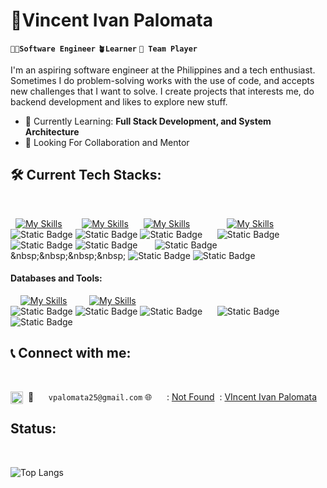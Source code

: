 # 📡Vincent Ivan Palomata 
**`🧑‍💻Software Engineer`** **`🪴Learner`** **`🤝 Team Player`**

I'm an aspiring software engineer at the Philippines and a tech enthusiast. Sometimes I do problem-solving works with the use of code, and accepts new challenges that I want to solve. I create projects that interests me, do backend development and likes to explore new stuff.

- 🌱 Currently Learning: **Full Stack Development, and System Architecture**
- 🔭 Looking For Collaboration and Mentor


## 🛠️ Current Tech Stacks:
<br>

&nbsp; [![My Skills](https://skillicons.dev/icons?i=html,tailwind,vue&perline=4&theme=dark)](https://skillicons.dev) &nbsp;&nbsp;&nbsp;&nbsp;&nbsp;&nbsp; [![My Skills](https://skillicons.dev/icons?i=python,flask,django&perline=4&theme=dark)](https://skillicons.dev) &nbsp;&nbsp;&nbsp;&nbsp; [![My Skills](https://skillicons.dev/icons?i=cs,dotnet&perline=4&theme=dark)](https://skillicons.dev) &nbsp;&nbsp;&nbsp;&nbsp;&nbsp;&nbsp;&nbsp;&nbsp;&nbsp;&nbsp;&nbsp;&nbsp;&nbsp; [![My Skills](https://skillicons.dev/icons?i=flutter,firebase&perline=4&theme=dark)](https://skillicons.dev)  
![Static Badge](https://img.shields.io/badge/HTML5-f48d60) ![Static Badge](https://img.shields.io/badge/Tailwind%20CSS-c3e7f5) ![Static Badge](https://img.shields.io/badge/Vue.js-42b883) &nbsp;&nbsp;&nbsp;&nbsp; ![Static Badge](https://img.shields.io/badge/Python-ffd145) ![Static Badge](https://img.shields.io/badge/Flask-00bfff) ![Static Badge](https://img.shields.io/badge/Django-092e20) &nbsp;&nbsp;&nbsp;&nbsp;&nbsp; ![Static Badge](https://img.shields.io/badge/C%23%20(WinForms%2C%20ASP.NET)-9179E4) &nbsp;&nbsp;&nbsp;&nbsp; ![Static Badge](https://img.shields.io/badge/Flutter-027DFD)  ![Static Badge](https://img.shields.io/badge/Firebase-FFA611)

#### Databases and Tools:
&nbsp;&nbsp;&nbsp; [![My Skills](https://skillicons.dev/icons?i=postgres,mysql,mongodb&perline=4&theme=dark)](https://skillicons.dev) &nbsp;&nbsp;&nbsp;&nbsp;&nbsp;&nbsp;&nbsp; [![My Skills](https://skillicons.dev/icons?i=git,fastapi&perline=4&theme=dark)](https://skillicons.dev)  
![Static Badge](https://img.shields.io/badge/PostgreSQL-008bb9) ![Static Badge](https://img.shields.io/badge/MySQL-0064a5) ![Static Badge](https://img.shields.io/badge/MongoDB-3FA037) &nbsp;&nbsp;&nbsp;&nbsp; ![Static Badge](https://img.shields.io/badge/Git-F1502F) ![Static Badge](https://img.shields.io/badge/Fast%20API-00bebe) 

## 📞 Connect with me:
<br>

📧 &nbsp;&nbsp;&nbsp;&nbsp; `vpalomata25@gmail.com`
🌐 &nbsp;&nbsp;&nbsp;&nbsp; : <a href="">Not Found</a>
<img align="left" alt="git" width="20px" style="padding-right:8px; margin:0;" src="https://cdn.jsdelivr.net/gh/devicons/devicon@latest/icons/linkedin/linkedin-original.svg"/> &nbsp;:
<a href="www.linkedin.com/in/vincent-ivan-palomata-dev-8b9992297">VIncent Ivan Palomata</a>

## Status:
<br>

![Top Langs](https://github-readme-stats.vercel.app/api/top-langs/?username=cent-ivan&layout=compact&theme=gotham)
